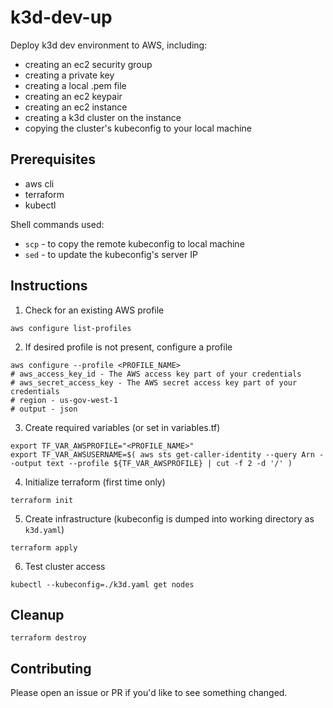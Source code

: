 # k3d-dev-up

Deploy k3d dev environment to AWS, including:

- creating an ec2 security group
- creating a private key
- creating a local .pem file
- creating an ec2 keypair
- creating an ec2 instance
- creating a k3d cluster on the instance
- copying the cluster's kubeconfig to your local machine

## Prerequisites

- aws cli
- terraform
- kubectl

Shell commands used:

- `scp` - to copy the remote kubeconfig to local machine
- `sed` - to update the kubeconfig's server IP

## Instructions

1. Check for an existing AWS profile 
```shell
aws configure list-profiles
```
2. If desired profile is not present, configure a profile
```shell
aws configure --profile <PROFILE_NAME>
# aws_access_key_id - The AWS access key part of your credentials
# aws_secret_access_key - The AWS secret access key part of your credentials
# region - us-gov-west-1
# output - json
```
3. Create required variables (or set in variables.tf)
```shell
export TF_VAR_AWSPROFILE="<PROFILE_NAME>"
export TF_VAR_AWSUSERNAME=$( aws sts get-caller-identity --query Arn --output text --profile ${TF_VAR_AWSPROFILE} | cut -f 2 -d '/' )

```
4. Initialize terraform (first time only)
```shell
terraform init
```
5. Create infrastructure (kubeconfig is dumped into working directory as `k3d.yaml`)
```shell
terraform apply
```
6. Test cluster access
```shell
kubectl --kubeconfig=./k3d.yaml get nodes
```

## Cleanup

```shell
terraform destroy
```

## Contributing

Please open an issue or PR if you'd like to see something changed.
